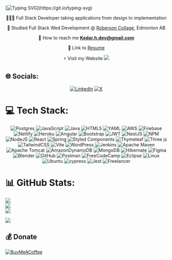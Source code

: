 [![Typing SVG](https://readme-typing-svg.demolab.com?font=Fira+Code&size=50&duration=5500&pause=2500&color=000000&background=FFFFFF&center=true&vCenter=true&width=1000&height=200&lines=Hello+World+%F0%9F%91%8B%F0%9F%8F%BF;Welcome+To+My+Github+Page+.+.+.)](https://git.io/typing-svg)


<div align="center">

 🧑🏿‍💻 Full Stack Developer taking applications from design to implementation

 
 📙 Studied Full Stack Wed Development @ [Roberson Collage](https://www.robertsoncollege.com/), Edmonton AB

 
 📩 How to reach me **Kedar.h.dev@gmail.com** 

 
 📄 Link to [Resume](https://www.figma.com/proto/RMma2ZygnVmUxTmiGIHbKt/Written-Resume?page-id=0%3A1&node-id=1-2&viewport=469%2C537%2C0.06&t=BJX9Z7MAwvMwvStx-1&scaling=scale-down&content-scaling=fixed)

 ⚡ Visit my Website   <a href="http://www.kedarthedeveloper.com" target="_blank">
     <img src="https://img.shields.io/badge/KEDAR THE DEVELOPER-FF5722?style=for-the-badge&logo=todoist&logoColor=white" target="_blank" /> <!-- sqlite, safari, google-chrome are other good icon options -->
  </a>
 
</div>

## 🌐 Socials:
<div align="center">
 
 [![LinkedIn](https://img.shields.io/badge/LinkedIn-%230077B5.svg?logo=linkedin&logoColor=white)](https://www.linkedin.com/in/kedarh/) [![X](https://img.shields.io/badge/X-black.svg?logo=X&logoColor=white)](https://x.com/KHALLDEV) 

</div>
 
# 💻 Tech Stack:
<div align="center">
 
![Postgres](https://img.shields.io/badge/postgres-%23316192.svg?style=for-the-badge&logo=postgresql&logoColor=white)
![JavaScript](https://img.shields.io/badge/javascript-%23323330.svg?style=for-the-badge&logo=javascript&logoColor=%23F7DF1E) ![Java](https://img.shields.io/badge/java-%23ED8B00.svg?style=for-the-badge&logo=openjdk&logoColor=white) ![HTML5](https://img.shields.io/badge/html5-%23E34F26.svg?style=for-the-badge&logo=html5&logoColor=white) ![YAML](https://img.shields.io/badge/yaml-%23ffffff.svg?style=for-the-badge&logo=yaml&logoColor=151515) ![AWS](https://img.shields.io/badge/AWS-%23FF9900.svg?style=for-the-badge&logo=amazon-aws&logoColor=white) ![Firebase](https://img.shields.io/badge/firebase-%23039BE5.svg?style=for-the-badge&logo=firebase) ![Netlify](https://img.shields.io/badge/netlify-%23000000.svg?style=for-the-badge&logo=netlify&logoColor=#00C7B7) ![Heroku](https://img.shields.io/badge/heroku-%23430098.svg?style=for-the-badge&logo=heroku&logoColor=white) ![Angular](https://img.shields.io/badge/angular-%23DD0031.svg?style=for-the-badge&logo=angular&logoColor=white) ![Bootstrap](https://img.shields.io/badge/bootstrap-%238511FA.svg?style=for-the-badge&logo=bootstrap&logoColor=white) ![JWT](https://img.shields.io/badge/JWT-black?style=for-the-badge&logo=JSON%20web%20tokens) ![NestJS](https://img.shields.io/badge/nestjs-%23E0234E.svg?style=for-the-badge&logo=nestjs&logoColor=white) ![NPM](https://img.shields.io/badge/NPM-%23CB3837.svg?style=for-the-badge&logo=npm&logoColor=white) ![NodeJS](https://img.shields.io/badge/node.js-6DA55F?style=for-the-badge&logo=node.js&logoColor=white) ![React](https://img.shields.io/badge/react-%2320232a.svg?style=for-the-badge&logo=react&logoColor=%2361DAFB)  ![Spring](https://img.shields.io/badge/spring-%236DB33F.svg?style=for-the-badge&logo=spring&logoColor=white) ![Styled Components](https://img.shields.io/badge/styled--components-DB7093?style=for-the-badge&logo=styled-components&logoColor=white) ![Thymeleaf](https://img.shields.io/badge/Thymeleaf-%23005C0F.svg?style=for-the-badge&logo=Thymeleaf&logoColor=white) ![Three js](https://img.shields.io/badge/threejs-black?style=for-the-badge&logo=three.js&logoColor=white) ![TailwindCSS](https://img.shields.io/badge/tailwindcss-%2338B2AC.svg?style=for-the-badge&logo=tailwind-css&logoColor=white) ![Vite](https://img.shields.io/badge/vite-%23646CFF.svg?style=for-the-badge&logo=vite&logoColor=white) ![WordPress](https://img.shields.io/badge/WordPress-%23117AC9.svg?style=for-the-badge&logo=WordPress&logoColor=white) ![Jenkins](https://img.shields.io/badge/jenkins-%232C5263.svg?style=for-the-badge&logo=jenkins&logoColor=white) ![Apache Maven](https://img.shields.io/badge/Apache%20Maven-C71A36?style=for-the-badge&logo=Apache%20Maven&logoColor=white) ![Apache Tomcat](https://img.shields.io/badge/apache%20tomcat-%23F8DC75.svg?style=for-the-badge&logo=apache-tomcat&logoColor=black) ![AmazonDynamoDB](https://img.shields.io/badge/Amazon%20DynamoDB-4053D6?style=for-the-badge&logo=Amazon%20DynamoDB&logoColor=white) ![MongoDB](https://img.shields.io/badge/MongoDB-%234ea94b.svg?style=for-the-badge&logo=mongodb&logoColor=white) ![Hibernate](https://img.shields.io/badge/Hibernate-59666C?style=for-the-badge&logo=Hibernate&logoColor=white) ![Figma](https://img.shields.io/badge/figma-%23F24E1E.svg?style=for-the-badge&logo=figma&logoColor=white) ![Blender](https://img.shields.io/badge/blender-%23F5792A.svg?style=for-the-badge&logo=blender&logoColor=white) ![GitHub](https://img.shields.io/badge/github-%23121011.svg?style=for-the-badge&logo=github&logoColor=white) ![Postman](https://img.shields.io/badge/Postman-FF6C37?style=for-the-badge&logo=postman&logoColor=white) ![FreeCodeCamp](https://img.shields.io/badge/Freecodecamp-%23123.svg?&style=for-the-badge&logo=freecodecamp&logoColor=green) ![Eclipse](https://img.shields.io/badge/Eclipse-FE7A16.svg?style=for-the-badge&logo=Eclipse&logoColor=white) ![Linux](https://img.shields.io/badge/Linux-FCC624?style=for-the-badge&logo=linux&logoColor=black) ![Ubuntu](https://img.shields.io/badge/Ubuntu-E95420?style=for-the-badge&logo=ubuntu&logoColor=white) ![cypress](https://img.shields.io/badge/-cypress-%23E5E5E5?style=for-the-badge&logo=cypress&logoColor=058a5e) ![Jest](https://img.shields.io/badge/-jest-%23C21325?style=for-the-badge&logo=jest&logoColor=white) ![Freelancer](https://img.shields.io/badge/Freelancer-29B2FE?style=for-the-badge&logo=Freelancer&logoColor=white)

</div>


# 📊 GitHub Stats:

<div>

 
![](https://github-readme-stats.vercel.app/api?username=KedarDev&theme=dark&hide_border=false&include_all_commits=true&count_private=true)<br/>
![](https://github-readme-streak-stats.herokuapp.com/?user=KedarDev&theme=dark&hide_border=false)<br/>
![](https://github-readme-stats.vercel.app/api/top-langs/?username=KedarDev&theme=dark&hide_border=false&include_all_commits=true&count_private=true&layout=compact)

[![](https://visitcount.itsvg.in/api?id=KedarDev&icon=0&color=2)](https://visitcount.itsvg.in)

</div>

  ## 💰 Donate
  [![BuyMeACoffee](https://img.shields.io/badge/Buy%20Me%20a%20Coffee-ffdd00?style=for-the-badge&logo=buy-me-a-coffee&logoColor=black)](https://buymeacoffee.com/buymeacoffee.com/mrfullstack) 

  
<!-- Proudly created with GPRM ( https://gprm.itsvg.in ) -->



